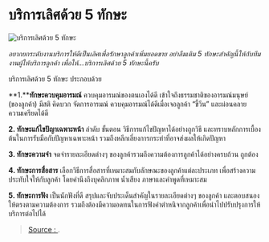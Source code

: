 
# บริการเลิศด้วย 5 ทักษะ

![บริการเลิศด้วย 5 ทักษะ](https://www.dharmniti.co.th/wp-content/uploads/2017/09/%E0%B8%9A%E0%B8%A3%E0%B8%B4%E0%B8%81%E0%B8%B2%E0%B8%A3%E0%B9%80%E0%B8%9B%E0%B9%87%E0%B8%99%E0%B9%80%E0%B8%A5%E0%B8%B4%E0%B8%A8%E0%B8%94%E0%B9%89%E0%B8%A7%E0%B8%A2-5-%E0%B8%97%E0%B8%B1%E0%B8%81%E0%B8%A9%E0%B8%B0_169-1038x584.jpg)

_อยากยกระดับงานบริการให้ดีเป็นเลิศเพื่อรักษาลูกค้าเพิ่มยอดขาย อย่าลืมเติม 5 ทักษะสำคัญนี้ให้กับทีมงานผู้ให้บริการลูกค้า เพื่อให้…บริการเลิศด้วย 5 ทักษะนี้ครับ_

บริการเลิศด้วย 5 ทักษะ ประกอบด้วย

**1.****ทักษะควบคุมอารมณ์** ควบคุมอารมณ์ของตนเองได้ดี เข้าใจถึงธรรมชาติของอารมณ์มนุษย์ (ของลูกค้า) มีสติ คิดบวก จัดการอารมณ์ ควบคุมอารมณ์ได้ดีเมื่อเจอลูกค้า “ขี้วีน” และผ่อนคลายความเครียดได้ดี

**2. ทักษะแก้ไขปัญาเฉพาะหน้า** ลำดับ ขั้นตอน วิธีการแก้ไขปัญหาได้อย่างถูกวิธี และทราบหลักการเบื้องต้นในการรับมือกับปัญหาเฉพาะหน้า รวมถึงหลีกเลี่ยงการกระทำที่อาจส่งผลให้เกิดปัญหา

**3. ทักษะความจำ** จดจำรายละเอียดต่างๆ ของลูกค้ารวมถึงความต้องการลูกค้าได้อย่างครบถ้วน ถูกต้อง

**4. ทักษะการสื่อสาร** เลือกวิธีการสื่อสารที่เหมาะสมกับลักษณะของลูกค้าแต่ละประเภท เพื่อสร้างความประทับใจให้กับลูกค้า โดยคำนึงถึงบุคลิกภาพ น้ำเสียง ภาษาและคำพูดที่เหมาะสม

**5. ทักษะการฟัง** เป็นนักฟังที่ดี สรุปและจับประเด็นสำคัญในรายละเอียดต่างๆ ของลูกค้า และตอบสนองให้ตรงตามความต้องการ รวมถึงต้องมีความอดทนในการฟังคำตำหนิจากลูกค้าเพื่อนำไปปรับปรุงการให้บริการต่อไปได้

> [Source : ](https://www.dharmniti.co.th/5-%E0%B8%97%E0%B8%B1%E0%B8%81%E0%B8%A9%E0%B8%B0%E0%B8%AA%E0%B8%B9%E0%B9%88%E0%B8%9A%E0%B8%A3%E0%B8%B4%E0%B8%81%E0%B8%B2%E0%B8%A3%E0%B9%80%E0%B8%9B%E0%B9%87%E0%B8%99%E0%B9%80%E0%B8%A5%E0%B8%B4%E0%B8%A8/).
<!--stackedit_data:
eyJoaXN0b3J5IjpbNjA4MTM2MDc4XX0=
-->